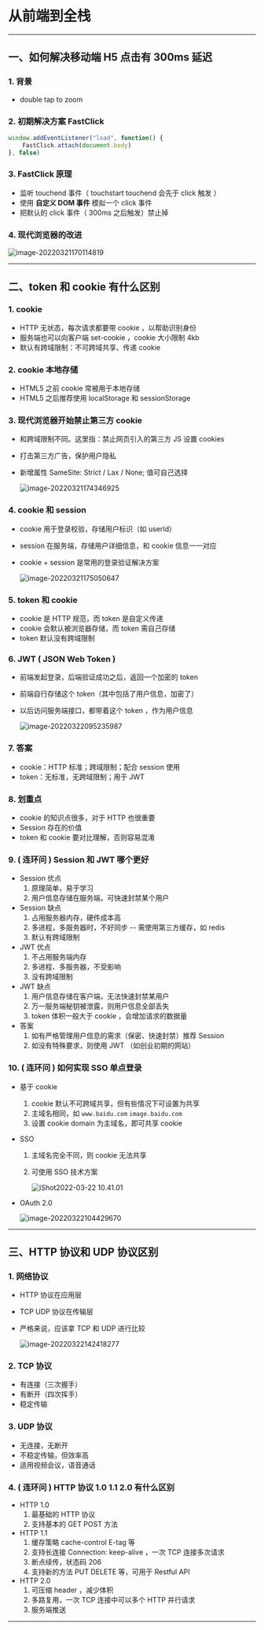 # 从前端到全栈

------



## 一、如何解决移动端 H5 点击有 300ms 延迟

### 1. 背景

+ double tap to zoom

### 2. 初期解决方案 FastClick

```js
window.addEventListener("load", function() {
  	FastClick.attach(document.body)
}, false)
```

### 3. FastClick 原理

+ 监听 touchend 事件（ touchstart touchend 会先于 click 触发 ）
+ 使用 **自定义 DOM 事件** 模拟一个 click 事件
+ 把默认的 click 事件（ 300ms 之后触发）禁止掉

### 4. 现代浏览器的改进

![image-20220321170114819](https://burt-markdown.oss-cn-shenzhen.aliyuncs.com/markdown/image-20220321170114819.png)

------



## 二、token 和 cookie 有什么区别

### 1. cookie

+ HTTP 无状态，每次请求都要带 cookie ，以帮助识别身份
+ 服务端也可以向客户端 set-cookie ，cookie 大小限制 4kb
+ 默认有跨域限制：不可跨域共享、传递 cookie

### 2. cookie 本地存储

+ HTML5 之前 cookie 常被用于本地存储
+ HTML5 之后推荐使用 localStorage 和 sessionStorage

### 3. 现代浏览器开始禁止第三方 cookie

+ 和跨域限制不同。这里指：禁止网页引入的第三方 JS 设置 cookies

+ 打击第三方广告，保护用户隐私

+ 新增属性 SameSite: Strict / Lax / None; 值可自己选择

  ![image-20220321174346925](https://burt-markdown.oss-cn-shenzhen.aliyuncs.com/markdown/image-20220321174346925.png)

### 4. cookie 和 session

+ cookie 用于登录校验，存储用户标识（如 userId）

+ session 在服务端，存储用户详细信息，和 cookie 信息一一对应

+ cookie + session 是常用的登录验证解决方案

  ![image-20220321175050647](https://burt-markdown.oss-cn-shenzhen.aliyuncs.com/markdown/image-20220321175050647.png)

### 5. token 和 cookie

+ cookie 是 HTTP 规范，而 token 是自定义传递
+ cookie 会默认被浏览器存储，而 token 需自己存储
+ token 默认没有跨域限制

### 6. JWT ( JSON Web Token )

+ 前端发起登录，后端验证成功之后，返回一个加密的 token

+ 前端自行存储这个 token（其中包括了用户信息，加密了）

+ 以后访问服务端接口，都带着这个 token ，作为用户信息

  ![image-20220322095235987](https://burt-markdown.oss-cn-shenzhen.aliyuncs.com/markdown/image-20220322095235987.png)

### 7. 答案

+ cookie：HTTP 标准；跨域限制；配合 session 使用
+ token：无标准，无跨域限制；用于 JWT

### 8. 划重点

+ cookie 的知识点很多，对于 HTTP 也很重要
+ Session 存在的价值
+ token 和 cookie 要对比理解，否则容易混淆

### 9. ( 连环问 ) Session 和 JWT 哪个更好

+ Session 优点
  1. 原理简单，易于学习
  2. 用户信息存储在服务端，可快速封禁某个用户
+ Session 缺点
  1. 占用服务器内存，硬件成本高
  2. 多进程，多服务器时，不好同步 -- 需使用第三方缓存，如 redis
  3. 默认有跨域限制
+ JWT 优点
  1. 不占用服务端内存
  2. 多进程、多服务器，不受影响
  3. 没有跨域限制
+ JWT 缺点
  1. 用户信息存储在客户端，无法快速封禁某用户
  2. 万一服务端秘钥被泄露，则用户信息全部丢失
  3. token 体积一般大于 cookie ，会增加请求的数据量
+ 答案
  1. 如有严格管理用户信息的需求（保密、快速封禁）推荐 Session
  2. 如没有特殊要求，则使用 JWT （如创业初期的网站）

### 10. ( 连环问 ) 如何实现 SSO 单点登录

+ 基于 cookie

  1. cookie 默认不可跨域共享，但有些情况下可设置为共享
  2. 主域名相同，如 `www.baidu.com` `image.baidu.com`
  3. 设置 cookie domain 为主域名，即可共享 cookie

+ SSO

  1. 主域名完全不同，则 cookie 无法共享

  2. 可使用 SSO 技术方案

     ![iShot2022-03-22 10.41.01](https://burt-markdown.oss-cn-shenzhen.aliyuncs.com/markdown/iShot2022-03-22%2010.41.01.jpg)

+ OAuth 2.0

  ![image-20220322104429670](https://burt-markdown.oss-cn-shenzhen.aliyuncs.com/markdown/image-20220322104429670.png)

------



## 三、HTTP 协议和 UDP 协议区别

### 1. 网络协议

+ HTTP 协议在应用层

+ TCP UDP 协议在传输层

+ 严格来说，应该拿 TCP 和 UDP 进行比较

  ![image-20220322142418277](https://burt-markdown.oss-cn-shenzhen.aliyuncs.com/markdown/image-20220322142418277.png)

### 2. TCP 协议

+ 有连接（三次握手）
+ 有断开（四次挥手）
+ 稳定传输

### 3. UDP 协议

+ 无连接，无断开
+ 不稳定传输，但效率高
+ 适用视频会议，语音通话

### 4. ( 连环问 ) HTTP 协议 1.0 1.1 2.0 有什么区别

+ HTTP 1.0
  1. 最基础的 HTTP 协议
  2. 支持基本的 GET POST 方法
+ HTTP 1.1
  1. 缓存策略 cache-control E-tag 等
  2. 支持长连接 Connection: keep-alive ，一次 TCP 连接多次请求
  3. 断点续传，状态码 206
  4. 支持新的方法 PUT DELETE 等，可用于 Restful API
+ HTTP 2.0
  1. 可压缩 header ，减少体积
  2. 多路复用，一次 TCP 连接中可以多个 HTTP 并行请求
  3. 服务端推送

------

